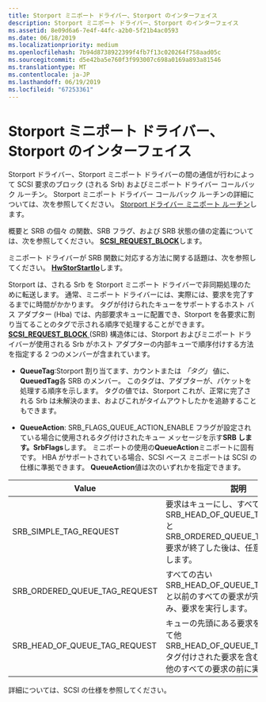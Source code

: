 ```yaml
---
title: Storport ミニポート ドライバー、Storport のインターフェイス
description: Storport ミニポート ドライバー、Storport のインターフェイス
ms.assetid: 8e09d6a6-7e4f-44fc-a2b0-5f21b4ac0593
ms.date: 06/18/2019
ms.localizationpriority: medium
ms.openlocfilehash: 7b94d8738922399f4fb7f13c020264f758aad05c
ms.sourcegitcommit: d5e42ba5e760f3f993007c698a0169a893a81546
ms.translationtype: MT
ms.contentlocale: ja-JP
ms.lasthandoff: 06/19/2019
ms.locfileid: "67253361"
---
```

# <a name="storports-interface-with-storport-miniport-drivers"></a>Storport ミニポート ドライバー、Storport のインターフェイス

Storport ドライバー、Storport ミニポート ドライバーの間の通信が行わによって SCSI 要求のブロック (される Srb) およびミニポート ドライバー コールバック ルーチン。 Storport ミニポート ドライバー コールバック ルーチンの詳細については、次を参照してください。 [Storport ドライバー ミニポート ルーチン](https://docs.microsoft.com/windows-hardware/drivers/storage/storport-driver-miniport-routines)します。

概要と SRB の個々 の関数、SRB フラグ、および SRB 状態の値の定義については、次を参照してください。 [ **SCSI_REQUEST_BLOCK**](https://docs.microsoft.com/windows-hardware/drivers/ddi/content/srb/ns-srb-_scsi_request_block)します。

ミニポート ドライバーが SRB 関数に対応する方法に関する話題は、次を参照してください。 [ **HwStorStartIo**](https://docs.microsoft.com/windows-hardware/drivers/ddi/content/storport/nc-storport-hw_startio)します。

Storport は、される Srb を Storport ミニポート ドライバーで非同期処理のために転送します。 通常、ミニポート ドライバーには、実際には、要求を完了するまでに時間がかかります。 タグが付けられたキューをサポートするホスト バス アダプター (Hba) では、内部要求キューに配置でき、Storport を各要求に割り当てることのタグで示される順序で処理することができます。 [ **SCSI_REQUEST_BLOCK** ](https://docs.microsoft.com/windows-hardware/drivers/ddi/content/storport/nc-storport-hw_startio) (SRB) 構造体には、Storport およびミニポート ドライバーが使用される Srb がホスト アダプターの内部キューで順序付けする方法を指定する 2 つのメンバーが含まれています。

* **QueueTag**:Storport 割り当てます、カウントまたは *「タグ」* 値に、 **QueuedTag**各 SRB のメンバー。 このタグは、アダプターが、パケットを処理する順序を示します。 タグの値では、Storport これが、正常に完了される Srb は未解決のまま、およびこれがタイムアウトしたかを追跡することもできます。

* **QueueAction**: SRB_FLAGS_QUEUE_ACTION_ENABLE フラグが設定されている場合に使用されるタグ付けされたキュー メッセージを示す**SRB します。SrbFlags**します。 ミニポートの使用の**QueueAction**ミニポートに固有です。 HBA がサポートされている場合、SCSI ベース ミニポートは SCSI の仕様に準拠できます。 **QueueAction**値は次のいずれかを指定できます。

| Value | 説明 |
| ----- | ------- |
| SRB_SIMPLE_TAG_REQUEST | 要求はキューにし、すべての古い SRB_HEAD_OF_QUEUE_TAG_REQUEST と SRB_ORDERED_QUEUE_TAG_REQUEST 要求が終了した後は、任意の順序で実行します。 |
| SRB_ORDERED_QUEUE_TAG_REQUEST | すべての古い SRB_HEAD_OF_QUEUE_TAG_REQUEST と以前のすべての要求が完了した後にのみ、要求を実行します。 |
| SRB_HEAD_OF_QUEUE_TAG_REQUEST | キューの先頭にある要求を配置し、すべて他 SRB_HEAD_OF_QUEUE_TAG_REQUEST タグ付けされた要求を含む、キュー内の他のすべての要求の前に実行します。 |

詳細については、SCSI の仕様を参照してください。